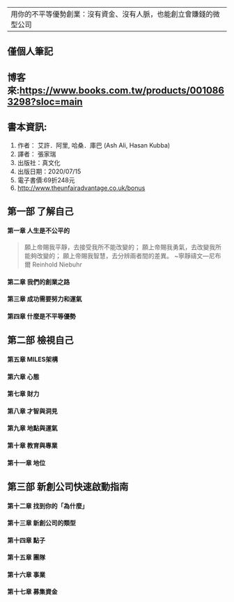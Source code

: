 <table>
    <tr>
        <td>用你的不平等優勢創業：沒有資金、沒有人脈，也能創立會賺錢的微型公司</td>
    </tr>
</table>

## 僅個人筆記
## 博客來:https://www.books.com.tw/products/0010863298?sloc=main
## 書本資訊:
1. 作者： 艾許．阿里, 哈桑．庫巴 (Ash Ali, Hasan Kubba)
2. 譯者： 張家瑞
4. 出版社：真文化 
5. 出版日期：2020/07/15
6. 電子書價:69折248元
7. http://www.theunfairadvantage.co.uk/bonus

## 第一部 了解自己
#### 第一章 人生是不公平的
> 願上帝賜我平靜，去接受我所不能改變的；
願上帝賜我勇氣，去改變我所能夠改變的；
願上帝賜我智慧，去分辨兩者間的差異。
~寧靜禱文—尼布爾 Reinhold Niebuhr 
#### 第二章 我們的創業之路
#### 第三章 成功需要努力和運氣
#### 第四章 什麼是不平等優勢

## 第二部 檢視自己
#### 第五章 MILES架構
#### 第六章 心態
#### 第七章 財力
#### 第八章 才智與洞見
#### 第九章 地點與運氣
#### 第十章 教育與專業
#### 第十一章 地位

## 第三部 新創公司快速啟動指南
#### 第十二章 找到你的「為什麼」
#### 第十三章 新創公司的類型
#### 第十四章 點子
#### 第十五章 團隊
#### 第十六章 事業
#### 第十七章 募集資金

